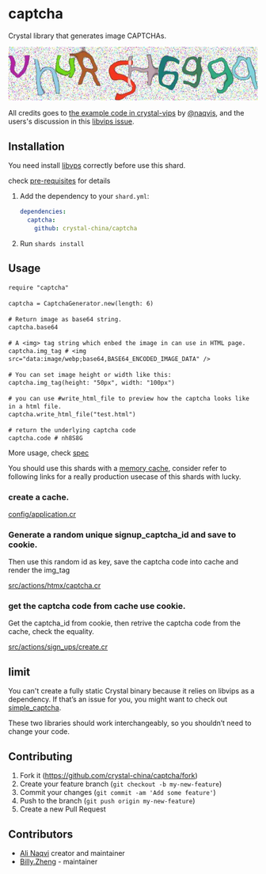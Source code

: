# captcha

Crystal library that generates image CAPTCHAs.

![](images/example.webp)

All credits goes to [the example code in crystal-vips](https://github.com/naqvis/crystal-vips/blob/0f4d3914985865a020168b0f48ece07416eeb459/example/captcha_generator.cr) by [@naqvis](https://github.com/naqvis), and the
users's discussion in this [libvips issue](https://github.com/libvips/libvips/issues/898).

## Installation

You need install [libvps](https://github.com/libvips/libvips) correctly before use this shard.

check [pre-requisites](https://github.com/zw963/crystal-vips?tab=readme-ov-file#pre-requisites) for details


1. Add the dependency to your `shard.yml`:

   ```yaml
   dependencies:
     captcha:
       github: crystal-china/captcha
   ```

2. Run `shards install`

## Usage

```crystal
require "captcha"

captcha = CaptchaGenerator.new(length: 6)

# Return image as base64 string.
captcha.base64

# A <img> tag string which enbed the image in can use in HTML page.
captcha.img_tag # <img src="data:image/webp;base64,BASE64_ENCODED_IMAGE_DATA" />

# You can set image height or width like this: 
captcha.img_tag(height: "50px", width: "100px")

# you can use #write_html_file to preview how the captcha looks like in a html file.
captcha.write_html_file("test.html")

# return the underlying captcha code
captcha.code # nh8S8G
```
More usage, check [spec](spec/captcha_spec.cr)

You should use this shards with a [memory cache](https://github.com/crystal-cache/cache), consider refer to following links
for a really production usecase of this shards with lucky.

### create a cache.

[config/application.cr](https://github.com/crystal-china/website/blob/e779d785c79eadd40068d1a4fd2bdfbe87ff8ad4/config/application.cr#L31)


### Generate a random unique signup_captcha_id and save to cookie.

Then use this random id as key, save the captcha code into cache and render the img_tag

[src/actions/htmx/captcha.cr](https://github.com/crystal-china/website/blob/44af7286f8165ca376a3b84c3af538103bd3243d/src/actions/htmx/captcha.cr#L8-L22)

### get the captcha code from cache use cookie.

Get the captcha_id from cookie, then retrive the captcha code from the cache, check the equality.

[src/actions/sign_ups/create.cr](https://github.com/crystal-china/website/blob/44af7286f8165ca376a3b84c3af538103bd3243d/src/actions/sign_ups/create.cr#L5-L19)

## limit

You can't create a fully static Crystal binary because it relies on libvips as a dependency. 
If that’s an issue for you, you might want to check out [simple_captcha](https://github.com/crystal-lang/simple_captcha). 

These two libraries should work interchangeably, so you shouldn’t need to change your code.

## Contributing

1. Fork it (<https://github.com/crystal-china/captcha/fork>)
2. Create your feature branch (`git checkout -b my-new-feature`)
3. Commit your changes (`git commit -am 'Add some feature'`)
4. Push to the branch (`git push origin my-new-feature`)
5. Create a new Pull Request

## Contributors

- [Ali Naqvi](https://github.com/naqvis) creator and maintainer
- [Billy.Zheng](https://github.com/zw963) - maintainer
